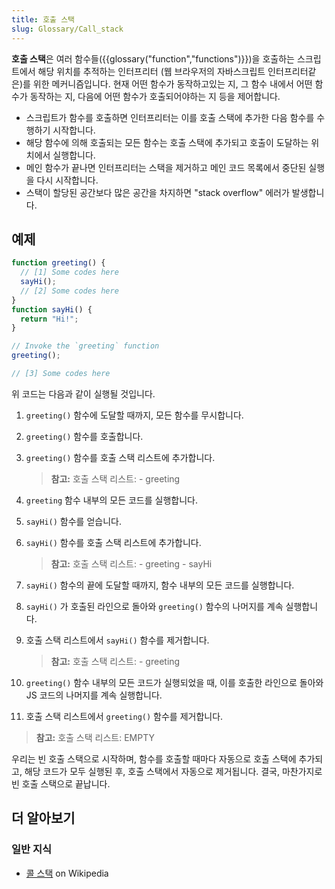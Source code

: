 ```yaml
---
title: 호출 스택
slug: Glossary/Call_stack
---
```


**호출 스택**은 여러 함수들({{glossary("function","functions")}})을 호출하는 스크립트에서 해당 위치를 추적하는 인터프리터 (웹 브라우저의 자바스크립트 인터프리터같은)를 위한 메커니즘입니다. 현재 어떤 함수가 동작하고있는 지, 그 함수 내에서 어떤 함수가 동작하는 지, 다음에 어떤 함수가 호출되어야하는 지 등을 제어합니다.

- 스크립트가 함수를 호출하면 인터프리터는 이를 호출 스택에 추가한 다음 함수를 수행하기 시작합니다.
- 해당 함수에 의해 호출되는 모든 함수는 호출 스택에 추가되고 호출이 도달하는 위치에서 실행합니다.
- 메인 함수가 끝나면 인터프리터는 스택을 제거하고 메인 코드 목록에서 중단된 실행을 다시 시작합니다.
- 스택이 할당된 공간보다 많은 공간을 차지하면 "stack overflow" 에러가 발생합니다.

## 예제

```js
function greeting() {
  // [1] Some codes here
  sayHi();
  // [2] Some codes here
}
function sayHi() {
  return "Hi!";
}

// Invoke the `greeting` function
greeting();

// [3] Some codes here
```

위 코드는 다음과 같이 실행될 것입니다.

1. `greeting()` 함수에 도달할 때까지, 모든 함수를 무시합니다.
2. `greeting()` 함수를 호출합니다.
3. `greeting()` 함수를 호출 스택 리스트에 추가합니다.

   > **참고:** 호출 스택 리스트:
   > \- greeting

4. `greeting` 함수 내부의 모든 코드를 실행합니다.
5. `sayHi()` 함수를 얻습니다.
6. `sayHi()` 함수를 호출 스택 리스트에 추가합니다.

   > **참고:** 호출 스택 리스트:
   > \- greeting
   > \- sayHi

7. `sayHi()` 함수의 끝에 도달할 때까지, 함수 내부의 모든 코드를 실행합니다.
8. `sayHi()` 가 호출된 라인으로 돌아와 `greeting()` 함수의 나머지를 계속 실행합니다.
9. 호출 스택 리스트에서 `sayHi()` 함수를 제거합니다.

   > **참고:** 호출 스택 리스트:
   > \- greeting

10. `greeting()` 함수 내부의 모든 코드가 실행되었을 때, 이를 호출한 라인으로 돌아와 JS 코드의 나머지를 계속 실행합니다.
11. 호출 스택 리스트에서 `greeting()` 함수를 제거합니다.

> **참고:** 호출 스택 리스트:
> EMPTY

우리는 빈 호출 스택으로 시작하며, 함수를 호출할 때마다 자동으로 호출 스택에 추가되고, 해당 코드가 모두 실행된 후, 호출 스택에서 자동으로 제거됩니다. 결국, 마찬가지로 빈 호출 스택으로 끝납니다.

## 더 알아보기

### 일반 지식

- [콜 스택](https://ko.wikipedia.org/wiki/%EC%BD%9C_%EC%8A%A4%ED%83%9D) on Wikipedia
